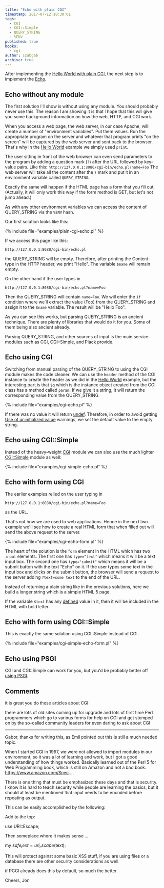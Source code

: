 ```yaml
---
title: "Echo with plain CGI"
timestamp: 2017-07-12T10:30:01
tags:
  - CGI
  - CGI::Simple
  - QUERY_STRING
  - %ENV
published: true
books:
  - cgi
author: szabgab
archive: true
---
```



After implementing the [Hello World with plain CGI](/hello-world-with-plain-cgi), the next 
step is to implement the [Echo](http://code-maven.com/exercise-web-echo).


## Echo without any module

The first solution I'll show is without using any module. You should probably never use this. The reason I am showing it is
that I hope that this will give you some background information on how the web, HTTP, and CGI work.

When you access a web page, the web server, in our case Apache, will create a number of "environment variables". Put them values.
Run the appropriate program on the server and whatever that program prints "on the screen" will be captured by the web server and sent
back to the browser. That's why in the [Hello World](/hello-world-with-plain-cgi) example we simply used `print`.

The user sitting in front of the web browser can even send parameters to the program by adding a question mark (`?`) after the URL
followed by key-value pairs. Like this: `http://127.0.0.1:8080/cgi-bin/echo.pl?name=Foo`
The web server will take all the content after the `?` mark and put it in an environment variable called `QUERY_STRING`.

Exactly the same will happen if the HTML page has a form that you fill out.
(Actually, it will only work this way if the form method is GET, but let's not jump ahead.)

As with any other environment variables we can access the content of QUERY_STRING via the `%ENV` hash.

Our first solution looks like this:

{% include file="examples/plain-cgi-echo.pl" %}

If we access this page like this:

`http://127.0.0.1:8080/cgi-bin/echo.pl`

the QUERY_STRING will be empty. Therefore, after printing the Content-type in the HTTP header, we print "Hello". The variable `$name` will remain empty.

On the other hand if the user types in

`http://127.0.0.1:8080/cgi-bin/echo.pl?name=Foo`

Then the QUERY_STRING will contain `name=Foo`. We will enter the `if` condition where we'll extract the value (Foo) from the QUERY_STRING
and assign it to the `$name` variable. The result will be "Hello Foo".

As you can see this works, but parsing QUERY_STRING is an ancient technique. There are plenty of libraries that would do it for you. Some of them being
also ancient already.

Parsing QUERY_STRING, and other sources of input is the main service modules such as CGI, CGI::Simple, and Plack provide.

## Echo using CGI

Switching from manual parsing of the QUERY_STRING to using the CGI module makes the code cleaner.
We can use the `header` method of the CGI instance to create the header as we did in the
[Hello World](/hello-world-with-plain-cgi) example, but the interesting part is that `$q`
which is the instance object created from the CGI class has a method called `param`. If we give it a string,
it will return the corresponding value from the QUERY_STRING.

{% include file="examples/cgi-echo.pl" %}

If there was no value it will return [undef](/undef-and-defined-in-perl).
Therefore, in order to avoid getting [Use of uninitialized value](/use-of-uninitialized-value)
warnings, we set the default value to the empty string.

## Echo using CGI::Simple

Instead of the heavy-weight [CGI](https://metacpan.org/pod/CGI) module we can also use
the much lighter [CGI::Simple](https://metacpan.org/pod/CGI::Simple) module as well:

{% include file="examples/cgi-simple-echo.pl" %}

## Echo with form using CGI

The earlier examples relied on the user typing in 

`http://127.0.0.1:8080/cgi-bin/echo.pl?name=Foo`

as the URL.

That's not how we are used to web applications. Hence in the next two example we'll see how to create a real HTML form
that when filled out will send the above request to the server.

{% include file="examples/cgi-echo-form.pl" %}

The heart of the solution is the `form` element in the HTML which has two `input` elements. The first one
has `type="text"` which means it will be a text input box. The second one has `type="submit"` which means
it will be a submit button with the text "Echo" on it. If the user types some text in the input box and clicks on the submit
button, the browser will send a request to the server adding `?text=some text` to the end of the URL.

Instead of returning a plain string like in the previous solutions, here we build a longer string which is a simple  HTML 5 page.

If the variable `$text` has any [defined](/undef-and-defined-in-perl) value in it, then it will be included
in the HTML with bold letter.

## Echo with form using CGI::Simple

This is exactly the same solution using CGI::Simple instead of CGI.

{% include file="examples/cgi-simple-echo-form.pl" %}


## Echo using PSGI

CGI and CGI::Simple can work for you, but you'd be probably better off
[using PSGI](/how-to-build-a-dynamic-web-application-using-psgi).

## Comments

it is great you do these articles about CGI

there are lots of old sites coming up for upgrade and lots of first time Perl programmers which go to various forms for help on CGI and get stomped on by the so-called community leaders for even daring to ask about CGI

<hr>

Gabor, thanks for writing this, as Emil pointed out this is still a much needed topic.

When I started CGI in 1997, we were not allowed to import modules in our environment, so it was a lot of learning and work, but I got a good understanding of how things worked. Basically learned out of the Perl 5 for Web Programming book, which is still on Amazon and not a bad book. https://www.amazon.com/Spec....

There is one thing that must be emphasized these days and that is security. I know it is hard to teach security while people are learning the basics, but it should at least be mentioned that input needs to be encoded before repeating as output.

This can be easily accomplished by the following:

Add to the top:

use URI::Escape;

Then someplace where it makes sense ...

my $safe_text = uri_escape($text);

This will protect against some basic XSS stuff, if you are using files or a database there are other security considerations as well.

if PCGI already does this by default, so much the better.

Cheers,
Jon


